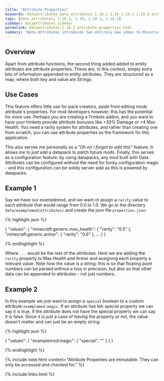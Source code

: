 ```yaml
---
title: "Attribute Properties"
keywords: dataattributes data attributes 1.18.2 1.19 1.19.1 1.19.2 attribute properties
tags: [data_attributes, 1.18.2, 1.19, 1.19.1, 1.19.2]
sidebar: dataattributes_sidebar
permalink: dataattributes-1.18.2_attribute_properties.html
summary: "Data Attributes introduces two entirely new ideas to Minecraft's entity attributes: functions and properties. This section covers attribute properties by presenting a series of examples."
---
```


## Overview

Apart from attribute functions, the second thing added added to entity attributes are attribute properties. These are, in this context, simply extra bits of information appended to entity attributes. They are structured as a map; where both key and value are Strings.

## Use Cases

This feature offers little use for pack creators, aside from editing mods attribute's properties. For mod developers however, this has the potential for more use. Perhaps you are creating a Trinkets addon, and you want to have your trinkets provide attribute bonuses like +30% Damage or +4 Max Health. You need a rarity system for attributes, and rather than creating one from scratch, you can use attribute properties as the framework for this application.

This also serves me personally as a *"Oh no I forgot to add this"* feature. It allows me to just add a datapack to patch future mods. Finally, this serves as a configuration feature: by using datapacks, any mod built with Data Attributes can be configured without the need for funky configuration magic - and this configuration can be solely server side as this is powered by datapacks.

## Example 1

Say we have our examplemod, and we want ot assign a `rarity` value to each attribute that would range from 0.0 to 1.0. We go to the directory `data/examplemod/attributes/` and create the json file `properties.json`:

{% highlight json %}

{
    "values": {
        "minecraft:generic.max_health": {
            "rarity": "0.5"
        },
        "minecraft:generic.armor": {
            "rarity": "0.6"
        },
        ...
    }
}

{% endhighlight %}

Where `...` would be the rest of the attributes. Here we are adding the `rarity` property to Max Health and Armor and assigning each property a relevant value. Note how the value is a string: this is so that floating point numbers can be parsed without a loss in precision, but also so that other data can be appended to attributes - not just numbers.

## Example 2

In this example we just want to assign a `special` boolean to a custom attribute `examplemod:magic`. If an attribute has teh special property we can say it is true, if the attribute does not have the special property we can say it is false. Since it is just a case of *having* the property or not, the value doesn't matter and can just be an empty string:

{% highlight json %}

{
    "values": {
        "examplemod:magic": {
            "special": ""
        }
    }
}

{% endhighlight %}

{% include note.html content="Attribute Properties are immutable. They can only be accessed and checked for." %}

{% include links.html %}
